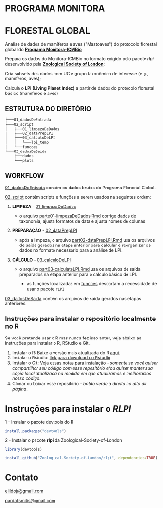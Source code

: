 # PROGRAMA MONITORA

# FLORESTAL GLOBAL

Analise de dados de mamíferos e aves ("Mastoaves") do protocolo florestal global do [**Programa Monitora-ICMBio**](https://www.gov.br/icmbio/pt-br/assuntos/monitoramento)

Prepara os dados do Monitora-ICMBio no formato exigido pelo pacote *rlpi* desenvolvido pela [**Zoological Society of London**](https://github.com/Zoological-Society-of-London/rlpi);

Cria subsets dos dados com UC e grupo taxonômico de interesse (e.g., mamíferos, aves);

Calcula o **LPI (Living Planet Index)** a partir de dados do protocolo florestal básico (mamíferos e aves)

## ESTRUTURA DO DIRETÓRIO

``` bash
├───01_dadosDeEntrada
├───02_script
│   ├───01_limpezaDeDados
│   ├───02_dataPrepLPI
│   ├───03_calculoDeLPI
│   │   └───lpi_temp
│   └───funcoes
└───03_dadosDeSaida
    ├───dados
    └───plots
```

## WORKFLOW

[01_dadosDeEntrada](https://github.com/ICMBio-CENAP/Programa-Monitora-Florestal-Global/tree/master/01_dadosDeEntrada "01_dadosDeEntrada") contém os dados brutos do Programa Florestal Global.

[02_script](https://github.com/ICMBio-CENAP/Programa-Monitora-Florestal-Global/tree/master/02_script "02_script") contém scripts e funções a serem usados na seguintes ordem:

1.  **LIMPEZA** - [01_limpezaDeDados](https://github.com/ICMBio-CENAP/Programa-Monitora-Florestal-Global/tree/master/02_script/01_limpezaDeDados "01_limpezaDeDados")

    -   o arquivo [parte01-limpezaDeDados.Rmd](https://github.com/ICMBio-CENAP/Programa-Monitora-Florestal-Global/blob/master/02_script/01_limpezaDeDados/parte01-limpezaDeDados.Rmd "parte01-limpezaDeDados.Rmd") corrige dados de taxonomia, ajusta formatos de data e ajusta nomes de colunas

2.  **PREPARAÇÃO** - [02_dataPrepLPI](https://github.com/ICMBio-CENAP/Programa-Monitora-Florestal-Global/tree/master/02_script/02_dataPrepLPI "02_dataPrepLPI")

    -   após a limpeza, o arquivo [part02-dataPrepLPI.Rmd](https://github.com/ICMBio-CENAP/Programa-Monitora-Florestal-Global/blob/master/02_script/02_dataPrepLPI/part02-dataPrepLPI.Rmd "part02-dataPrepLPI.Rmd") usa os arquivos de saída gerados na etapa anterior para calcular e reorganizar os dados no formato necessário para a análise de LPI.

3.  **CÁLCULO** - [03_calculoDeLPI](https://github.com/ICMBio-CENAP/Programa-Monitora-Florestal-Global/tree/master/02_script/03_calculoDeLPI "03_calculoDeLPI")

    -   o arquivo [part03-calculateLPI.Rmd](https://github.com/ICMBio-CENAP/Programa-Monitora-Florestal-Global/blob/master/02_script/03_calculoDeLPI/part03-calculateLPI.Rmd "part03-calculateLPI.Rmd") usa os arquivos de saída preparados na etapa anterior para o cálculo básico de LPI.

        -   as funções localizadas em [funcoes](https://github.com/ICMBio-CENAP/Programa-Monitora-Florestal-Global/tree/master/02_script/funcoes "funcoes") descartam a necessidade de usar o pacote `rLPI`

[03_dadosDeSaida](https://github.com/ICMBio-CENAP/Programa-Monitora-Florestal-Global/tree/master/03_dadosDeSaida) contém os arquivos de saída gerados nas etapas anteriores.

## Instruções para instalar o repositório localmente no R

Se você pretende usar o R mas nunca fez isso antes, veja abaixo as instruções para instalar o R, RStudio e Git.

1.  Instalar o R: Baixe a versão mais atualizada do R [aqui](https://cran.rstudio.com).
2.  Instalar o Rstudio: [link para download do Rstudio](https://www.rstudio.com/products/rstudio/download/)
3.  Instalar o Git: [Veja essas notas para instalação](https://support.rstudio.com/hc/en-us/articles/200532077-Version-Control-with-Git-and-SVN) - *somente se você quiser compartilhar seu código com esse repositório e/ou quiser manter sua cópia local atualizada na medida em que atualizamos e melhoramos nosso código*.
4.  Clonar ou baixar esse repositório - *botão verde à direita no alto da página*.

# Instruções para instalar o *RLPI*

1 - Instalar o pacote devtools do R

``` r
install.packages("devtools")
```

2 - Instalar o pacote **rlpi** da Zoological-Society-of-London

``` r
library(devtools)

install_github("Zoological-Society-of-London/rlpi", dependencies=TRUE)
```

# Contato

[elildojr\@gmail.com](mailto:elildojr@gmail.com)

[pardalismitis\@gmail.com](mailto:pardalismitis@gmail.com)
